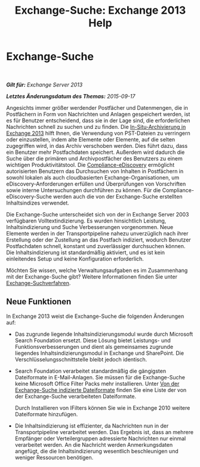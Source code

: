 ﻿---
title: 'Exchange-Suche: Exchange 2013 Help'
TOCTitle: Exchange-Suche
ms:assetid: 967e2a13-4e54-486a-ac22-08768674abbb
ms:mtpsurl: https://technet.microsoft.com/de-de/library/Bb232132(v=EXCHG.150)
ms:contentKeyID: 52062898
ms.date: 04/24/2018
mtps_version: v=EXCHG.150
ms.translationtype: HT
---

# Exchange-Suche

 

_**Gilt für:** Exchange Server 2013_

_**Letztes Änderungsdatum des Themas:** 2015-09-17_

Angesichts immer größer werdender Postfächer und Datenmengen, die in Postfächern in Form von Nachrichten und Anlagen gespeichert werden, ist es für Benutzer entscheidend, dass sie in der Lage sind, die erforderlichen Nachrichten schnell zu suchen und zu finden. Die [In-Situ-Archivierung in Exchange 2013](in-place-archiving-in-exchange-2013-exchange-2013-help.md) hilft Ihnen, die Verwendung von PST-Dateien zu verringern oder einzustellen, indem alte Elemente oder Elemente, auf die selten zugegriffen wird, in das Archiv verschoben werden. Dies führt dazu, dass ein Benutzer mehr Postfachdaten speichert. Außerdem wird dadurch die Suche über die primären und Archivpostfächer des Benutzers zu einem wichtigen Produktivitätstool. Die [Compliance-eDiscovery](in-place-ediscovery-exchange-2013-help.md) ermöglicht autorisierten Benutzern das Durchsuchen von Inhalten in Postfächern in sowohl lokalen als auch cloudbasierten Exchange-Organisationen, um eDiscovery-Anforderungen erfüllen und Überprüfungen von Vorschriften sowie interne Untersuchungen durchführen zu können. Für die Compliance-eDiscovery-Suche werden auch die von der Exchange-Suche erstellten Inhaltsindizes verwendet.

Die Exchange-Suche unterscheidet sich von der in Exchange Server 2003 verfügbaren Volltextindizierung. Es wurden hinsichtlich Leistung, Inhaltsindizierung und Suche Verbesserungen vorgenommen. Neue Elemente werden in der Transportpipeline nahezu unverzüglich nach ihrer Erstellung oder der Zustellung an das Postfach indiziert, wodurch Benutzer Postfachdaten schnell, konstant und zuverlässiger durchsuchen können. Die Inhaltsindizierung ist standardmäßig aktiviert, und es ist kein einleitendes Setup und keine Konfiguration erforderlich.

Möchten Sie wissen, welche Verwaltungsaufgaben es im Zusammenhang mit der Exchange-Suche gibt? Weitere Informationen finden Sie unter [Exchange-Suchverfahren](exchange-search-procedures-exchange-2013-help.md).

## Neue Funktionen

In Exchange 2013 weist die Exchange-Suche die folgenden Änderungen auf:

  - Das zugrunde liegende Inhaltsindizierungsmodul wurde durch Microsoft Search Foundation ersetzt. Diese Lösung bietet Leistungs- und Funktionsverbesserungen und dient als gemeinsames zugrunde liegendes Inhaltsindizierungsmodul in Exchange und SharePoint. Die Verschlüsselungsschnittstelle bleibt jedoch identisch.

  - Search Foundation verarbeitet standardmäßig die gängigsten Dateiformate in E-Mail-Anlagen. Sie müssen für die Exchange-Suche keine Microsoft Office Filter Packs mehr installieren. Unter [Von der Exchange-Suche indizierte Dateiformate](file-formats-indexed-by-exchange-search-exchange-2013-help.md) finden Sie eine Liste der von der Exchange-Suche verarbeiteten Dateiformate.
    
    Durch Installieren von IFilters können Sie wie in Exchange 2010 weitere Dateiformate hinzufügen.

  - Die Inhaltsindizierung ist effizienter, da Nachrichten nun in der Transportpipeline verarbeitet werden. Das Ergebnis ist, dass an mehrere Empfänger oder Verteilergruppen adressierte Nachrichten nur einmal verarbeitet werden. An die Nachricht werden Anmerkungsdaten angefügt, die die Inhaltsindizierung wesentlich beschleunigen und weniger Ressourcen benötigen.

